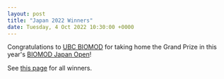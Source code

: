 ```yaml
---
layout: post
title: "Japan 2022 Winners"
date: Tuesday, 4 Oct 2022 10:30:00 +0000
---
```


Congratulations to [UBC BIOMOD](https://www.ubcbiomod.com/2020/home-2/) for taking home the Grand Prize in this year's [BIOMOD Japan Open](https://biomod.jp/en/)!

See [this page](https://biomod.jp/winners.html) for all winners.
